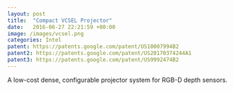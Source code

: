```yaml
---
layout: post
title:  "Compact VCSEL Projector"
date:   2016-06-27 22:21:59 +00:00
image: /images/vcsel.png
categories: Intel
patent: https://patents.google.com/patent/US10007994B2 
patent2: https://patents.google.com/patent/US20170374244A1
patent3: https://patents.google.com/patent/US9992474B2
---
```

A low-cost dense, configurable projector system for RGB-D depth sensors. 